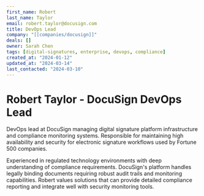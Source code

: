 ```yaml
---
first_name: Robert
last_name: Taylor
email: robert.taylor@docusign.com
title: DevOps Lead
company: "[[companies/docusign]]"
deals: []
owner: Sarah Chen
tags: [digital-signatures, enterprise, devops, compliance]
created_at: "2024-01-12"
updated_at: "2024-03-14"
last_contacted: "2024-03-10"
---
```


# Robert Taylor - DocuSign DevOps Lead

DevOps lead at DocuSign managing digital signature platform infrastructure and compliance monitoring systems. Responsible for maintaining high availability and security for electronic signature workflows used by Fortune 500 companies.

Experienced in regulated technology environments with deep understanding of compliance requirements. DocuSign's platform handles legally binding documents requiring robust audit trails and monitoring capabilities. Robert values solutions that can provide detailed compliance reporting and integrate well with security monitoring tools.